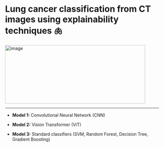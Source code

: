 # Lung cancer classification from CT images using explainability techniques 🫁

<img width="459" height="191" alt="image" src="https://github.com/user-attachments/assets/4ad35de8-80d0-46cd-9157-53ae341bcd9a" />

---
- **Model 1:** Convolutional Neural Network (CNN)

- **Model 2:** Vision Transformer (ViT)

- **Model 3:** Standard classifiers (SVM, Random Forest, Decision Tree, Gradient Boosting)
